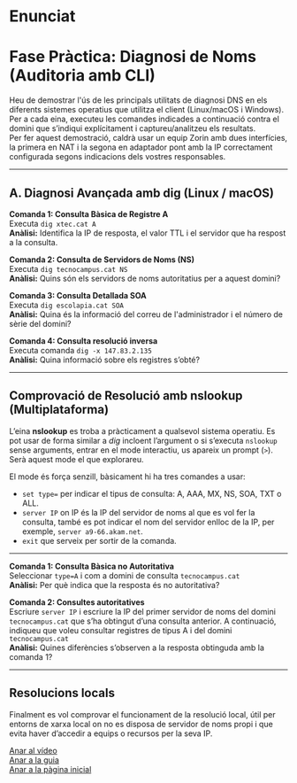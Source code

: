 # Enunciat

# Fase Pràctica: Diagnosi de Noms (Auditoria amb CLI)

Heu de demostrar l'ús de les principals utilitats de diagnosi DNS en els diferents sistemes operatius que utilitza el client (Linux/macOS i Windows).  
Per a cada eina, executeu les comandes indicades a continuació contra el domini que s’indiqui explícitament i captureu/analitzeu els resultats.  
Per fer aquest demostració, caldrà usar un equip Zorin amb dues interfícies, la primera en NAT i la segona en adaptador pont amb la IP correctament configurada segons indicacions dels vostres responsables.  

---

## A. Diagnosi Avançada amb dig (Linux / macOS)

**Comanda 1: Consulta Bàsica de Registre A**  
Executa `dig xtec.cat A`  
**Anàlisi:** Identifica la IP de resposta, el valor TTL i el servidor que ha respost a la consulta.

**Comanda 2: Consulta de Servidors de Noms (NS)**  
Executa `dig tecnocampus.cat NS`  
**Anàlisi:** Quins són els servidors de noms autoritatius per a aquest domini?

**Comanda 3: Consulta Detallada SOA**  
Executa `dig escolapia.cat SOA`  
**Anàlisi:** Quina és la informació del correu de l'administrador i el número de sèrie del domini?

**Comanda 4: Consulta resolució inversa**  
Executa comanda `dig -x 147.83.2.135`  
**Anàlisi:** Quina informació sobre els registres s’obté?

---

## Comprovació de Resolució amb nslookup (Multiplataforma)

L’eina **nslookup** es troba a pràcticament a qualsevol sistema operatiu. Es pot usar de forma similar a *dig* incloent l’argument o si s’executa `nslookup` sense arguments, entrar en el mode interactiu, us apareix un prompt (`>`). Serà aquest mode el que explorareu.  

El mode és força senzill, bàsicament hi ha tres comandes a usar:  
- `set type=` per indicar el tipus de consulta: A, AAA, MX, NS, SOA, TXT o ALL.  
- `server IP` on IP és la IP del servidor de noms al que es vol fer la consulta, també es pot indicar el nom del servidor enlloc de la IP, per exemple, `server a9-66.akam.net`.  
- `exit` que serveix per sortir de la comanda.  

---

**Comanda 1: Consulta Bàsica no Autoritativa**  
Seleccionar `type=A` i com a domini de consulta `tecnocampus.cat`  
**Anàlisi:** Per què indica que la resposta és no autoritativa?

**Comanda 2: Consultes autoritatives**  
Escriure `server IP` i escriure la IP del primer servidor de noms del domini `tecnocampus.cat` que s’ha obtingut d’una consulta anterior. A continuació, indiqueu que voleu consultar registres de tipus A i del domini `tecnocampus.cat`  
**Anàlisi:** Quines diferències s’observen a la resposta obtinguda amb la comanda 1?

---

## Resolucions locals

Finalment es vol comprovar el funcionament de la resolució local, útil per entorns de xarxa local on no es disposa de servidor de noms propi i que evita haver d’accedir a equips o recursos per la seva IP.

[Anar al vídeo](../Tasca06/video.md)  
[Anar a la  guia](../Tasca06/guia.md)  
[Anar a la pàgina inicial](../README.md)   
